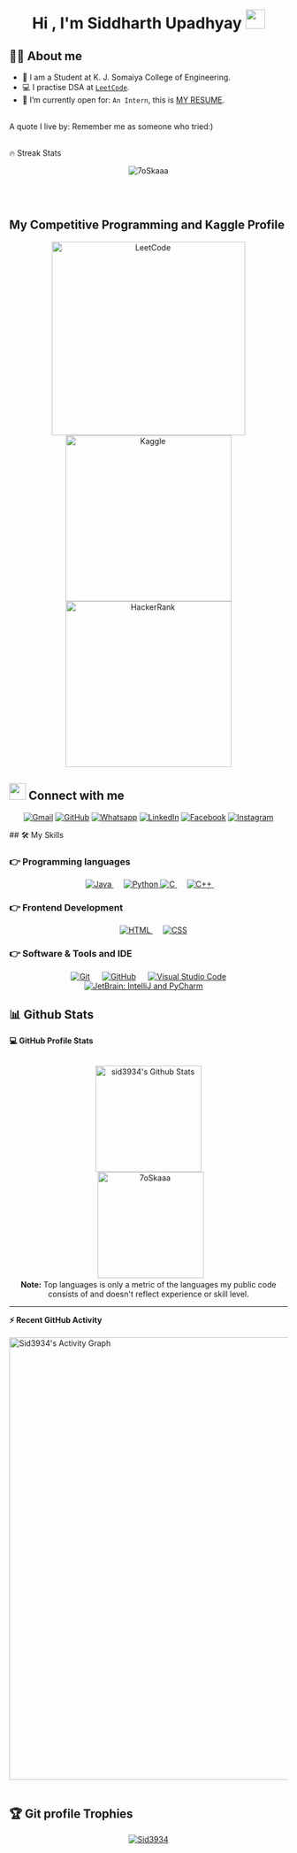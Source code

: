 <h1 align="center">Hi , I'm Siddharth Upadhyay <img src="https://media.giphy.com/media/hvRJCLFzcasrR4ia7z/giphy.gif" width="35"></h1>
<p align="center">

## :sassy_man:  About me
- :school: I am a Student at K. J. Somaiya College of Engineering.   
- :computer: I practise DSA at [`LeetCode`](https://leetcode.com/sid_3945/).
- :thinking: I’m currently open for: `An Intern`, this is [MY RESUME](https://www.canva.com/design/DAFIMYwSyiQ/WZJXgbjnYLn0MpGp7iVB8Q/view?utm_content=DAFIMYwSyiQ&utm_campaign=designshare&utm_medium=link2&utm_source=sharebutton).
<br>
A quote I live by: Remember me as someone who tried:) <br><br>

🔥 Streak Stats
<p align="center"><img src="https://github-readme-streak-stats.herokuapp.com/?user=sid3934&theme=algolia" alt="7oSkaaa" /></p>
<br>
<br>

## My Competitive Programming and Kaggle Profile
<p align="center">
  	<a href="https://leetcode.com/sid_3945/"><img src="https://miro.medium.com/max/1400/1*kBWo_GWrG58h28kDHwnBfg.png" width="350vw" alt="LeetCode"/></a><br>
	<a href="https://www.kaggle.com/sid3945"><img src="https://www.dataapplab.com/wp-content/uploads/2016/10/kaggle-logo-transparent-300.png" width="300vw" alt="Kaggle"/></a><br>
	<a href="https://www.hackerrank.com/siddharth_su"><img src="https://www.hackerrank.com/wp-content/uploads/2018/08/hackerrank_logo.png" width="300vw" alt="HackerRank"/></a>
</p>

## <img src="https://media.giphy.com/media/iY8CRBdQXODJSCERIr/giphy.gif" width="30px"> Connect with me
<p align="center">
	<a href="mailto:sidu2911@gmail.com"><img img src="https://img.shields.io/badge/gmail-%23EA4335.svg?style=plastic&logo=gmail&logoColor=white" alt="Gmail"/></a>
	<a href="https://github.com/sid3934"><img src="https://img.shields.io/badge/github-%23181717.svg?style=plastic&logo=github&logoColor=white" alt="GitHub"/></a>
	<a href="https://wa.me/919022265653"><img src="https://img.shields.io/badge/whatsapp-%2325D366.svg?style=plastic&logo=whatsapp&logoColor=white" alt="Whatsapp"/></a>
	<a href="https://www.linkedin.com/in/siddharth-upadhyay-1a37a71b3/"><img src="https://img.shields.io/badge/linkedin-%230A66C2.svg?style=plastic&logo=linkedin&logoColor=white" alt="LinkedIn"/></a>
	<a href="https://www.facebook.com/siddharth.upadhyay.12"><img src="https://img.shields.io/badge/facebook-%231877F2.svg?style=plastic&logo=facebook&logoColor=white" alt="Facebook"/></a>
	<a href="https://www.instagram.com/sid_3945/"><img src="https://img.shields.io/badge/instagram-%23E4405F.svg?style=plastic&logo=instagram&logoColor=white" alt="Instagram"/></a>
</p>
## 🛠️ My Skills

### 👉 Programming languages
<p align="center"> 
  &emsp; 
  <a href="https://www.java.com" target="_blank"> 
    <img alt="Java" src="https://img.shields.io/badge/Java-%23007396.svg?style=plastic&logo=java&logoColor=white">
  </a>
  &emsp;
   <a href="https://www.python.org" target="_blank">
    <img alt="Python" src="https://img.shields.io/badge/Python%20-%2314354C.svg?style=plastic&logo=python&logoColor=white">
  </a>
    <a href="https://www.cprogramming.com/" target="_blank"> 
    <img alt="C" src="https://img.shields.io/badge/C%20-%232370ED.svg?style=plastic&logo=c&logoColor=white">
  </a> 
  &emsp;
  <a href="https://www.w3schools.com/cpp/" target="_blank"> 
    <img alt="C++" src="https://img.shields.io/badge/C++%20-%2300599C.svg?style=plastic&logo=c%2B%2B&logoColor=white">
  </a> 
  &emsp;
</p>

### 👉 Frontend Development
<p align="center"> 
  &emsp; 
  <a href="https://www.w3.org/html/" target="_blank"> 
   <img alt="HTML" src="https://img.shields.io/badge/HTML5%20-%23E34F26.svg?style=plastic&logo=html5&logoColor=white">
  </a>   
  &emsp;
  <a href="https://www.w3schools.com/css/" target="_blank">
    <img alt="CSS" src="https://img.shields.io/badge/CSS%20-%231572B6.svg?style=plastic&logo=css3&logoColor=white">
  </a> 
</p>

 ### 👉 Software & Tools and IDE 
<p align="center">
  &emsp;
    <a href="#"><img alt="Git" src="https://img.shields.io/badge/Git%20-%23F05033.svg?style=plastic&logo=git&logoColor=white"></a>
  &emsp;
    <a href="#"><img alt="GitHub" src="https://img.shields.io/badge/github-%23181717.svg?style=plastic&logo=github&logoColor=white"></a>
  &emsp;
    <a href="#"><img alt="Visual Studio Code" src="https://img.shields.io/badge/Visual%20Studio%20Code-0078d7.svg?style=plastic&logo=visual-studio-code&logoColor=white"></a>
  &emsp;
    <a href="#"><img alt="JetBrain: IntelliJ and PyCharm" src="https://img.shields.io/badge/jetbrains-%23000000.svg?style=plastic&logo=jetbrains&logoColor=white" /></a>
  &emsp;
  </a>
</p>

## 📊 Github Stats

  <summary><b>💻 GitHub Profile Stats</b></summary>
  <br/>
  <p align="center">
    <a href="https://github.com/anuraghazra/github-readme-stats"><img alt="sid3934's Github Stats" src="https://github-readme-stats.vercel.app/api?username=sid3934&show_icons=true&count_private=true&theme=algolia" height="192px"/></a>
<br/>
  &nbsp;
	  <img src="https://github-readme-stats.vercel.app/api/top-langs?username=sid3934&langs_count=10&show_icons=true&locale=en&layout=compact&theme=algolia" alt="7oSkaaa" height="192px"/>
  <br/>
  <b>Note:</b> Top languages is only a metric of the languages my public code consists of and doesn't reflect experience or skill level.
  </p>

----

  <summary><b>⚡ Recent GitHub Activity</b></summary>
  <br/>
   <a href="https://github.com/sid3934"><img alt="Sid3934's Activity Graph" width="800vw" src="https://activity-graph.herokuapp.com/graph?username=sid3934&custom_title=Sid3934's%20Contribution%20Graph&theme=react-dark" /></a>
  <br/>
<br/>

## :trophy: Git profile Trophies

<p align="center"> <a href="https://github.com/ryo-ma/github-profile-trophy"><img src="https://github-profile-trophy.vercel.app/?username=sid3934&layout=compact&theme=algolia" alt="Sid3934" /></a> </p>
